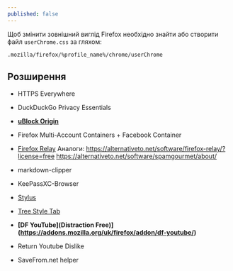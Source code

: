 ```yaml
---
published: false
---
```


Щоб змінити зовнішний виглід Firefox необхідно знайти або створити файл `userChrome.css` за гляхом:
```bash
.mozilla/firefox/%profile_name%/chrome/userChrome
```

## Розширення

- HTTPS Everywhere
- DuckDuckGo Privacy Essentials 
- **[uBlock Origin](https://addons.mozilla.org/uk/firefox/addon/ublock-origin/)**
- Firefox Multi-Account Containers + Facebook Container
- [Firefox Relay](https://addons.mozilla.org/uk/firefox/addon/private-relay/)
Аналоги:
https://alternativeto.net/software/firefox-relay/?license=free
https://alternativeto.net/software/spamgourmet/about/

- markdown-clipper
- KeePassXC-Browser
- [Stylus](https://addons.mozilla.org/uk/firefox/addon/styl-us/)
- [Tree Style Tab](https://addons.mozilla.org/uk/firefox/addon/tree-style-tab/)
- **[DF YouTube](Distraction Free)](https://addons.mozilla.org/uk/firefox/addon/df-youtube/)**
- Return Youtube Dislike
- SaveFrom.net helper

